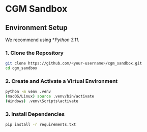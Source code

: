 # CGM Sandbox

## Environment Setup

We recommend using **Python 3.11*.  

### 1. Clone the Repository

```bash
git clone https://github.com/<your-username>/cgm_sandbox.git
cd cgm_sandbox
```

### 2. Create and Activate a Virtual Environment
```bash
python -m venv .venv
(macOS/Linux) source .venv/bin/activate
(Windows) .venv\Scripts\activate
```

### 3. Install Dependencies
```bash
pip install -r requirements.txt
```